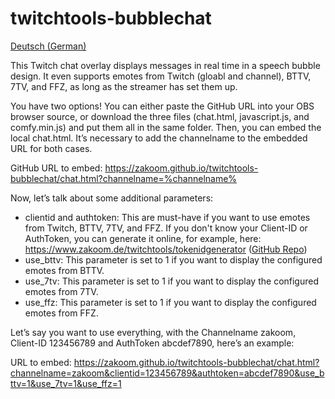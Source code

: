 # twitchtools-bubblechat

[Deutsch (German)](README-DE.md)

This Twitch chat overlay displays messages in real time in a speech bubble design. It even supports emotes from Twitch (gloabl and channel), BTTV, 7TV, and FFZ, as long as the streamer has set them up.

You have two options! You can either paste the GitHub URL into your OBS browser source, or download the three files (chat.html, javascript.js, and comfy.min.js) and put them all in the same folder. Then, you can embed the local chat.html. It’s necessary to add the channelname to the embedded URL for both cases.

GitHub URL to embed: https://zakoom.github.io/twitchtools-bubblechat/chat.html?channelname=%channelname%


Now, let’s talk about some additional parameters:

- clientid and authtoken: This are must-have if you want to use emotes from Twitch, BTTV, 7TV, and FFZ. If you don't know your Client-ID or AuthToken, you can generate it online, for example, here: https://www.zakoom.de/twitchtools/tokenidgenerator (<a href="https://github.com/Zakoom/twitchtools-tokenidgenerator" target="_blank">GitHub Repo</a>)
- use_bttv: This parameter is set to 1 if you want to display the configured emotes from BTTV.
- use_7tv: This parameter is set to 1 if you want to display the configured emotes from 7TV.
- use_ffz: This parameter is set to 1 if you want to display the configured emotes from FFZ.

Let’s say you want to use everything, with the Channelname zakoom, Client-ID 123456789 and AuthToken abcdef7890, here’s an example:

URL to embed: https://zakoom.github.io/twitchtools-bubblechat/chat.html?channelname=zakoom&clientid=123456789&authtoken=abcdef7890&use_bttv=1&use_7tv=1&use_ffz=1
